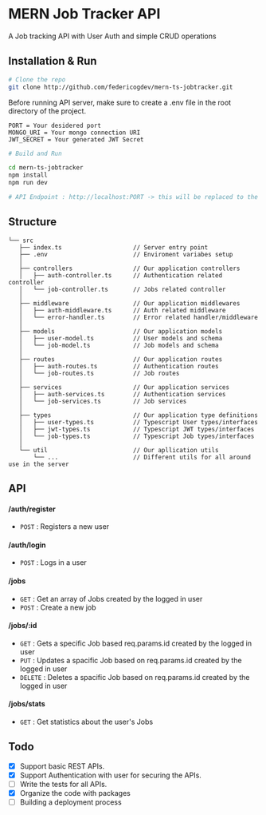 ﻿# MERN Job Tracker API

A Job tracking API with User Auth and simple CRUD operations

## Installation & Run

```bash
# Clone the repo
git clone http://github.com/federicogdev/mern-ts-jobtracker.git
```

Before running API server, make sure to create a .env file in the root directory of the project.

```
PORT = Your desidered port
MONGO_URI = Your mongo connection URI
JWT_SECRET = Your generated JWT Secret
```

```bash
# Build and Run

cd mern-ts-jobtracker
npm install
npm run dev

# API Endpoint : http://localhost:PORT -> this will be replaced to the value specified in the .env file
```

## Structure

```
└── src
   ├── index.ts                    // Server entry point
   ├── .env                        // Enviroment variabes setup
   │
   ├── controllers                 // Our application controllers
   │   ├── auth-controller.ts      // Authentication related controller
   │   └── job-controller.ts       // Jobs related controller
   │
   ├── middleware                  // Our application middlewares
   │   ├── auth-middleware.ts      // Auth related middleware
   │   └── error-handler.ts        // Error related handler/middleware
   │
   ├── models                      // Our application models
   │   ├── user-model.ts           // User models and schema
   │   └── job-model.ts            // Job models and schema
   │
   ├── routes                      // Our application routes
   │   ├── auth-routes.ts          // Authentication routes
   │   └── job-routes.ts           // Job routes
   │
   ├── services                    // Our application services
   │   ├── auth-services.ts        // Authentication services
   │   └── job-services.ts         // Job services
   │
   ├── types                       // Our application type definitions
   │   ├── user-types.ts           // Typescript User types/interfaces
   │   ├── jwt-types.ts            // Typescript JWT types/interfaces
   │   └── job-types.ts            // Typescript Job types/interfaces
   │
   └── util                        // Our apllication utils
       └── ...                     // Different utils for all around use in the server
```

## API

#### /auth/register

- `POST` : Registers a new user

#### /auth/login

- `POST` : Logs in a user

#### /jobs

- `GET` : Get an array of Jobs created by the logged in user
- `POST` : Create a new job

#### /jobs/:id

- `GET` : Gets a specific Job based req.params.id created by the logged in user
- `PUT` : Updates a spacific Job based on req.params.id created by the logged in user
- `DELETE` : Deletes a spacific Job based on req.params.id created by the logged in user

#### /jobs/stats

- `GET` : Get statistics about the user's Jobs

## Todo

- [x] Support basic REST APIs.
- [x] Support Authentication with user for securing the APIs.
- [ ] Write the tests for all APIs.
- [x] Organize the code with packages
- [ ] Building a deployment process

